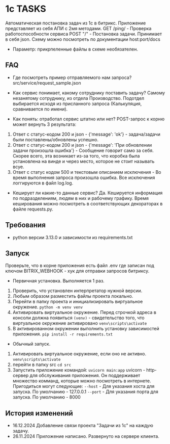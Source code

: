 # 1c TASKS

Автоматическая постановка задач из 1с в битрикс.
Приложение представляет из себя АПИ с 2мя методами. 
GET /ping/ - Проверка работоспособности сервиса
POST "/" - Постановка задачи. Принимает в себя json. Схему можно посмотреть по документации host:port/docs

* Параметр: прикрпеленные файлы в схеме необязателен.

## FAQ

- Где посмотреть пример отправляемого нам запроса? 
src/service/request_sample.json

- Как сервис понимает, какому сотруднику поставить задачу?
Самому незанятому сотруднику, из отдела Производство. Подотдел выбирается исходя из присланного запроса (Калькуляция, сравнивается по имени).

- Как понять: отработал сервис штатно или нет?
POST-запрос к корню может вернуть 3 результата:
1) Ответ с статус-кодом 200 и json - {'message': 'ok'} - задача/задачи были поставлены/обновлены успешно.
2) Ответ с статус-кодом 200 и json - {'message': 'При обновлении задачи произошла ошибка'} - Сообщение говорит само за себя. Скорее всего, эта возникает из-за того, что коробка была установлена на винде и через место, которое не стоит называть всуе. 
3) Ответ с статус кодом 500 и текстовым описанием исключения - Во время выполнения запроса произошла ошибка. Все исключения логгируются в файл log.log.

- Кеширует ли какие-то данные сервис? 
Да. Кешируется информация по подразделениям, людям в них и рабочему графику. Время кеширования можно посмотреть в соответствующих декораторах в файле requests.py.

## Требования

- python версии 3.13.0 и зависимости из requirements.txt

## Запуск

Проверьте, что в корне приложения есть файл .env где записан под ключом BITRIX_WEBHOOK - хук для отправки запросов битриксу.

- Первичная установка. Выполняется 1 раз.
1) Проверить, что установлен интерпретатор нужной версии.
2) Любым образом разместить файлы проекта локально.
3) Перейти в папку проекта и инициализировать виртуальное окружение. 
`python -m venv venv`
4) Активировать виртуальное окружение. Перед строчкой адреса в консоли должна появиться `(venv)` - свидетельство того, что виртуальное окружение активировано
`venv\scripts\activate`
5) В активированном окружении выполнить установку зависимостей приложения.
`pip install -r requirements.txt`

- Обычный запуск.
1) Активировать виртуальное окружение, если оно не активно.
`venv\scripts\activate`
2) перейти в папку src
`cd src`
3) Запустить приложение командой:
`uvicorn main:app`
uvicorn - http-cервер для обслуживания приложения. Он поддерживает множество комманд, которые можно посмотреть в интернете.
Пригодиться могут следующие:
`--host` - Для указания хоста для запуска. По умолчанию - 127.0.0.1
`--port` - Для указания порта для запуска. По умолчанию - 8000

## История изменений

- 16.12.2024 
Добавление связи проекта "Задачи из 1с" на каждую задачу.
- 26.11.2024
Приложение написано. Развернуто на сервере клиента.
